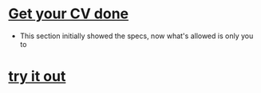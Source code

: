 # [Get your CV done]()


- This section initially showed the specs, now what's allowed is only you to 
# [try it out]()


